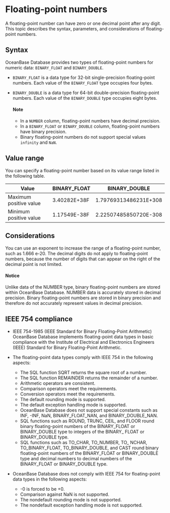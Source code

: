 # Floating-point numbers

A floating-point number can have zero or one decimal point after any digit. This topic describes the syntax, parameters, and considerations of floating-point numbers.

## Syntax

OceanBase Database provides two types of floating-point numbers for numeric data: `BINARY_FLOAT` and `BINARY_DOUBLE`.

* `BINARY_FLOAT` is a data type for 32-bit single-precision floating-point numbers. Each value of the `BINARY_FLOAT` type occupies four bytes.

* `BINARY_DOUBLE` is a data type for 64-bit double-precision floating-point numbers. Each value of the `BINARY_DOUBLE` type occupies eight bytes.

  <main id="notice" type='explain'>
    <h4>Note</h4>
    <ul>
    <li>In a <code>NUMBER</code> column, floating-point numbers have decimal precision. </li>
    <li>In a <code>BINARY_FLOAT</code> or <code>BINARY_DOUBLE</code> column, floating-point numbers have binary precision. </li>
    <li>Binary floating-point numbers do not support special values <code>infinity</code> and <code>NaN</code>. </li>
    </ul>
  </main>

## Value range

You can specify a floating-point number based on its value range listed in the following table.

| Value | BINARY_FLOAT | BINARY_DOUBLE |
|------------------|---------------|----------------------|
| Maximum positive value | 3.40282E+38F | 1.79769313486231E+308 |
| Minimum positive value | 1.17549E-38F | 2.22507485850720E-308 |

## Considerations

You can use an exponent to increase the range of a floating-point number, such as 1.666 e-20. The decimal digits do not apply to floating-point numbers, because the number of digits that can appear on the right of the decimal point is not limited.

  <main id="notice" type='notice'>
    <h4>Notice</h4>
    <p>Unlike data of the NUMBER type, binary floating-point numbers are stored within OceanBase Database. NUMBER data is accurately stored in decimal precision. Binary floating-point numbers are stored in binary precision and therefore do not accurately represent values in decimal precision. </p>
  </main>

## IEEE 754 compliance

* IEEE 754-1985 (IEEE Standard for Binary Floating-Point Arithmetic)
   OceanBase Database implements floating-point data types in basic compliance with the Institute of Electrical and Electronics Engineers (IEEE) Standard for Binary Floating-Point Arithmetic.
* The floating-point data types comply with IEEE 754 in the following aspects:
   * The SQL function SQRT returns the square root of a number.
   * The SQL function REMAINDER returns the remainder of a number.
   * Arithmetic operators are consistent.
   * Comparison operators meet the requirements.
   * Conversion operators meet the requirements.
   * The default rounding mode is supported.
   * The default exception handling mode is supported.
   * OceanBase Database does not support special constants such as INF, -INF, NaN, BINARY_FLOAT_NAN, and BINARY_DOUBLE_NAN.
   * SQL functions such as ROUND, TRUNC, CEIL, and FLOOR round binary floating-point numbers of the BINARY_FLOAT or BINARY_DOUBLE type to integers of the BINARY_ FLOAT or BINARY_DOUBLE type.
   * SQL functions such as TO_CHAR, TO_NUMBER, TO_ NCHAR, TO_BINARY_FLOAT, TO_BINARY_DOUBLE, and CAST round binary floating-point numbers of the BINARY_FLOAT or BINARY_DOUBLE type and decimal numbers to decimal numbers of the BINARY_FLOAT or BINARY_DOUBLE type.

* OceanBase Database does not comply with IEEE 754 for floating-point data types in the following aspects:
   * -0 is forced to be +0.
   * Comparison against NaN is not supported.
   * The nondefault rounding mode is not supported.
   * The nondefault exception handling mode is not supported.
